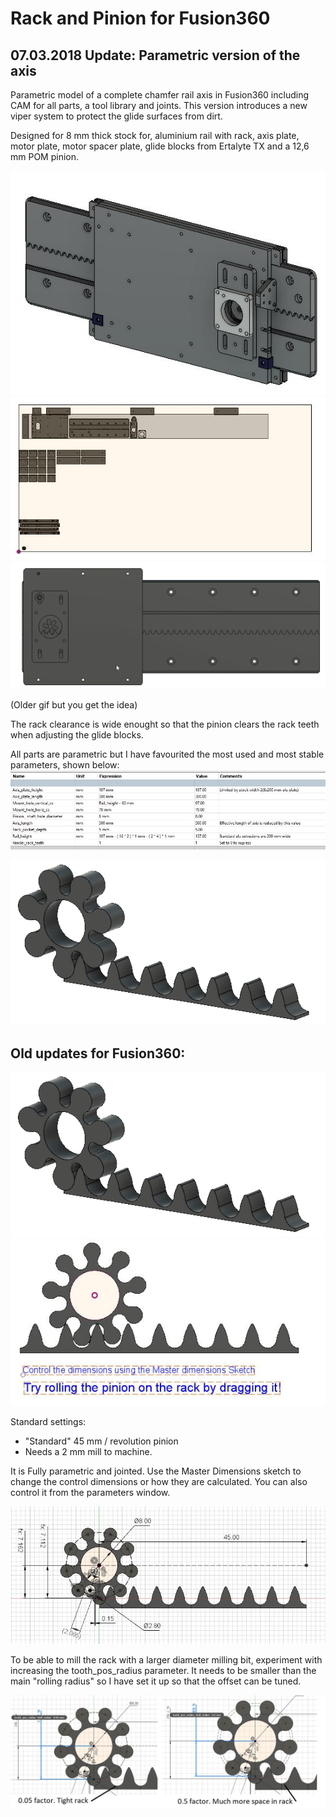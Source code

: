 
# Rack and Pinion for Fusion360 

## 07.03.2018 Update: Parametric version of the axis
Parametric model of a complete chamfer rail axis in Fusion360 including CAM for all parts, a tool library and joints.
This version introduces a new viper system to protect the glide surfaces from dirt.

Designed for 8 mm thick stock for, aluminium rail with rack, axis plate, motor plate, motor spacer plate, glide blocks from Ertalyte TX and a 12,6 mm POM pinion.

![Overview1](./img/iso_with_axis_plate.JPG)
![Overview1](./img/CAM.JPG)
![Overview1](./img/axis.gif)

(Older gif but you get the idea)

The rack clearance is wide enought so that the pinion clears the rack teeth when adjusting the glide blocks.

All parts are parametric but I have favourited the most used and most stable parameters, shown below:
![](./img/parameters.jpg)

![Overview1](./img/rack_n_pinion.gif)

## Old updates for Fusion360:

![Overview1](./img/rack_n_pinion.gif)
![Overview2](./img/overview_rolled.jpg)

Standard settings:
* "Standard" 45 mm / revolution pinion 
* Needs a 2 mm mill to machine.

It is Fully parametric and jointed. Use the Master Dimensions sketch to change the control dimensions or how they are calculated.
You can also control it from the parameters window.

![Master Dimensions](./img/master_dimensions.jpg)

To be able to mill the rack with a larger diameter milling bit, experiment with increasing the 
tooth_pos_radius parameter. It needs to be smaller than the main "rolling radius" so I have set it up so that the offset can be tuned.


![Tooth position control dimension](./img/tooth_pos_radius.jpg)
